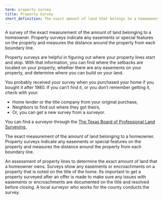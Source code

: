 ```yaml
---
term: property survey
title: Property Survey
short_definition: The exact amount of land that belongs to a homeowner. Property surveys are measured by surveyors and include the amount of land within property lines.
---
```

A survey of the exact measurement of the amount of land belonging to a homeowner. Property surveys indicate any easements or special features on the property and measures the distance around the property from each boundary line.

Property surveys are helpful in figuring out where your property lines start and stop. With that information, you can find where the setbacks are located on your property, whether there are any easements on your property, and determine where you can build on your land.

You probably received your survey when you purchased your home if you bought it after 1980. If you can’t find it, or you don’t remember getting it, check with your:

* Home lender or the title company from your original purchase,
* Neighbors to find out where they got theirs,
* Or, you can get a new survey from a surveyor.

You can find a surveyor through the [The Texas Board of Professional Land Surveying.](http://txls.texas.gov)

The exact measurement of the amount of land belonging to a homeowner. Property surveys indicate any easements or special features on the property and measures the distance around the property from each boundary line.

An assessment of property lines to determine the exact amount of land that a homeowner owns. Surveys show any easements or encroachments on a property that is noted on the title of the home. Its important to get a property surveyed after an offer is made to make sure any issues with easements or encroachments are documented on the title and resolved before closing. A local surveyor who works for the county conducts the survey.
